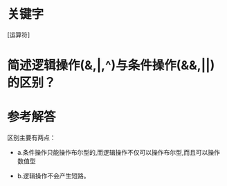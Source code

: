 # 关键字

\[运算符\]

# 简述逻辑操作\(&,\|,^\)与条件操作\(&&,\|\|\)的区别？

# 参考解答

区别主要有两点：

* a.条件操作只能操作布尔型的,而逻辑操作不仅可以操作布尔型,而且可以操作数值型

* b.逻辑操作不会产生短路。



